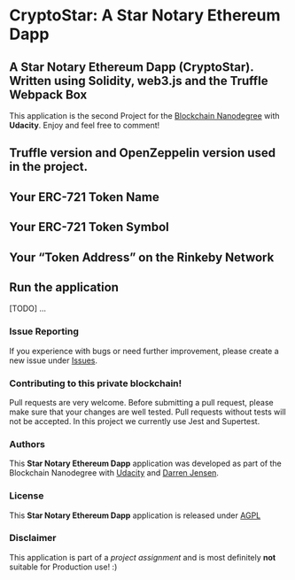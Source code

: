 # CryptoStar: A Star Notary Ethereum Dapp

## A Star Notary Ethereum Dapp (CryptoStar). Written using Solidity, web3.js and the Truffle Webpack Box

This application is the second Project for the [Blockchain Nanodegree](https://www.udacity.com/course/blockchain-developer-nanodegree--nd1309) with __Udacity__. Enjoy and feel free to comment!

## Truffle version and OpenZeppelin version used in the project.
## Your ERC-721 Token Name
## Your ERC-721 Token Symbol
## Your “Token Address” on the Rinkeby Network

## Run the application

[TODO] ...

### Issue Reporting

If you experience with bugs or need further improvement, please create a new issue under [Issues](https://github.com/jensendarren/star-notary-ethereum-dapp-cryptostar/issues).

### Contributing to this private blockchain!

Pull requests are very welcome. Before submitting a pull request, please make sure that your changes are well tested. Pull requests without tests will not be accepted. In this project we currently use Jest and Supertest.

### Authors

This **Star Notary Ethereum Dapp** application was developed as part of the Blockchain Nanodegree with [Udacity](http://www.udacity.com) and [Darren Jensen](http://www.tweetegy.com).

### License

This **Star Notary Ethereum Dapp** application is released under [AGPL](http://www.gnu.org/licenses/agpl-3.0-standalone.html)

### Disclaimer

This application is part of a _project assignment_ and is most definitely __not__ suitable for Production use! :)